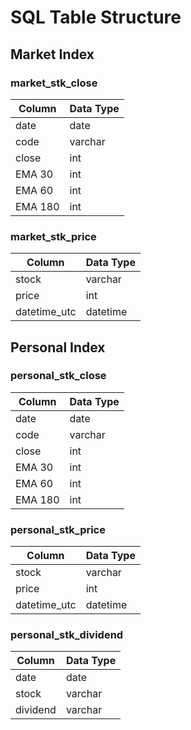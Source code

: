 # SQL Table Structure

## Market Index

### market_stk_close

| Column   | Data Type |
|----------|-----------|
| date     | date      |
| code     | varchar   |
| close    | int       |
| EMA 30   | int       |
| EMA 60   | int       |
| EMA 180  | int       |

### market_stk_price

| Column        | Data Type |
|---------------|-----------|
| stock         | varchar   |
| price         | int       |
| datetime_utc  | datetime  |

## Personal Index

### personal_stk_close

| Column   | Data Type |
|----------|-----------|
| date     | date      |
| code     | varchar   |
| close    | int       |
| EMA 30   | int       |
| EMA 60   | int       |
| EMA 180  | int       |

### personal_stk_price

| Column        | Data Type |
|---------------|-----------|
| stock         | varchar   |
| price         | int       |
| datetime_utc  | datetime  |

### personal_stk_dividend

| Column   | Data Type |
|----------|-----------|
| date     | date      |
| stock    | varchar   |
| dividend | varchar   |
